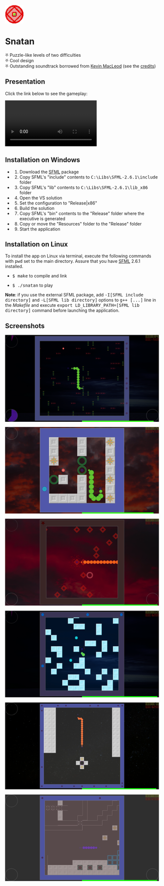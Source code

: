 <img src="Resources/Textures/icon.png" alt="logo" width="60"/>

# Snatan

⛧ Puzzle-like levels of two difficulties<br/>
⛧ Cool design<br/>
⛧ Outstanding soundtrack borrowed from [Kevin MacLeod](http://incompetech.com/) (see the [credits](Resources/Music/license.txt))

## Presentation

Click the link below to see the gameplay:

![Demo](demo/snatan_demo.mkv)

## Installation on Windows

- 1. Download the [SFML](https://www.sfml-dev.org/files/SFML-2.6.1-windows-vc17-32-bit.zip) package
- 2. Copy SFML's "include" contents to <kbd>C:\Libs\SFML-2.6.1\include</kbd> folder
- 3. Copy SFML's "lib" contents to <kbd>C:\Libs\SFML-2.6.1\lib_x86</kbd> folder
- 4. Open the VS solution
- 5. Set the configuration to "Release|x86"
- 6. Build the solution
- 7. Copy SFML's "bin" contents to the "Release" folder where the executive is generated
- 8. Copy or move the "Resources" folder to the "Release" folder
- 9. Start the application

## Installation on Linux

To install the app on Linux via terminal, execute the following commands with <kbd>pwd</kbd> set to the main directory. Assure that you have [SFML](http://sfml-dev.org) 2.6.1 installed.

- <kbd>$ make</kbd> to compile and link

- <kbd>$ ./snatan</kbd> to play

**Note**: if you use the external SFML package, add <kbd>-I[SFML include directory]</kbd> and <kbd>-L[SFML lib directory]</kbd> options to <kbd>g++ [...]</kbd> line in the *Makefile* and execute <kbd>export LD_LIBRARY_PATH=[SFML lib directory]</kbd> command before launching the application.

## Screenshots

![Image 0](demo/screenshot_00.png)

![Image 1](demo/screenshot_01.png)

![Image 2](demo/screenshot_02.png)

![Image 3](demo/screenshot_03.png)

![Image 4](demo/screenshot_04.png)

![Image 5](demo/screenshot_05.png)
